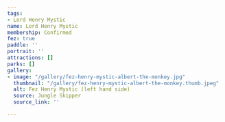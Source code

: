 ```yaml
---
tags:
- Lord Henry Mystic
name: Lord Henry Mystic
membership: Confirmed
fez: true
paddle: ''
portrait: ''
attractions: []
parks: []
gallery:
- image: "/gallery/fez-henry-mystic-albert-the-monkey.jpg"
  thumbnail: "/gallery/fez-henry-mystic-albert-the-monkey.thumb.jpeg"
  alt: Fez Henry Mystic (left hand side)
  source: Jungle Skipper
  source_link: ''

---
```

